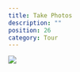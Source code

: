 ```yaml
---
title: Take Photos
description: ""
position: 26
category: Tour
---
```


<img class="w-64 m-auto" src="/images/tour/chat-take-photos.gif" />
